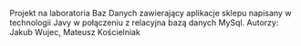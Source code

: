 Projekt na laboratoria Baz Danych zawierający aplikacje sklepu napisany w technologii Javy w połączeniu z relacyjna bazą danych MySql.
Autorzy:
Jakub Wujec,
Mateusz Kościelniak
